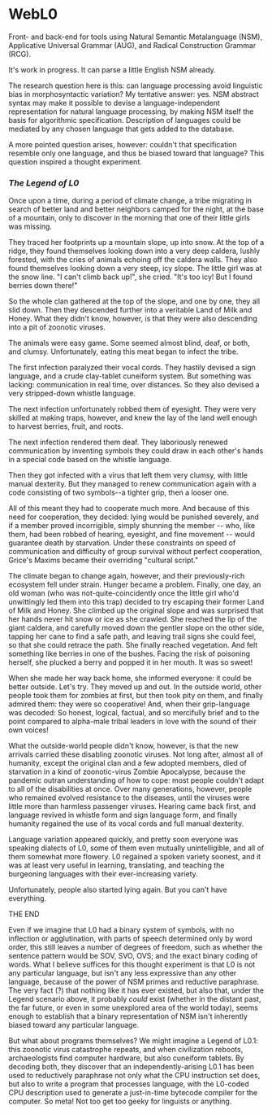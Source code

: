 # WebL0
Front- and back-end for tools using Natural Semantic Metalanguage (NSM), Applicative Universal Grammar (AUG), and Radical Construction Grammar (RCG).

It's work in progress. It can parse a little English NSM already.

The research question here is this: can language processing avoid linguistic bias in morphosyntactic variation? My tentative answer: yes. NSM abstract syntax may make it possible to devise a language-independent representation for natural language processing, by making NSM itself the basis for algorithmic specification. Description of languages could be mediated by any chosen language that gets added to the database.

A more pointed question arises, however: couldn't that specification resemble only one language, and thus be biased toward that language? This question inspired a thought experiment.

### *The Legend of L0*

Once upon a time, during a period of climate change, a tribe migrating in search of better land and better neighbors camped for the night, at the base of a mountain, only to discover in the morning that one of their little girls was missing.

They traced her footprints up a mountain slope, up into snow. At the top of a ridge, they found themselves looking down into a very deep caldera, lushly forested, with the cries of animals echoing off the caldera walls. They also found themselves looking down a very steep, icy slope. The little girl was at the snow line. "I can't climb back up!", she cried. "It's too icy! But I found berries down there!"

So the whole clan gathered at the top of the slope, and one by one, they all slid down. Then they descended further into a veritable Land of Milk and Honey. What they didn't know, however, is that they were also descending into a pit of zoonotic viruses.

The animals were easy game. Some seemed almost blind, deaf, or both, and clumsy. Unfortunately, eating this meat began to infect the tribe.

The first infection paralyzed their vocal cords. They hastily devised a sign language, and a crude clay-tablet cuneiform system. But something was lacking: communication in real time, over distances. So they also devised a very stripped-down whistle language.

The next infection unfortunately robbed them of eyesight. They were very skilled at making traps, however, and knew the lay of the land well enough to harvest berries, fruit, and roots.

The next infection rendered them deaf. They laboriously renewed communication by inventing symbols they could draw in each other's hands in a special code based on the whistle language.

Then they got infected with a virus that left them very clumsy, with little manual dexterity. But they managed to renew communication again with a code consisting of two symbols--a tighter grip, then a looser one.

All of this meant they had to cooperate much more. And because of this need for cooperation, they decided: lying would be punished severely, and if a member proved incorrigible, simply shunning the member -- who, like them, had been robbed of hearing, eyesight, and fine movement -- would guarantee death by starvation. Under these constraints on  speed of communication and difficulty of group survival without perfect cooperation, Grice's Maxims became their overriding "cultural script." 

The climate began to change again, however, and their previously-rich ecosystem fell under strain. Hunger became a problem. Finally, one day, an old woman (who was not-quite-coincidently once the little girl who'd unwittingly led them into this trap) decided to try escaping their former Land of Milk and Honey. She climbed up the original slope and was surprised that her hands never hit snow or ice as she crawled. She reached the lip of the giant caldera, and carefully moved down the gentler slope on the other side, tapping her cane to find a safe path, and leaving trail signs she could feel, so that she could retrace the path. She finally reached vegetation. And felt something like berries in one of the bushes. Facing the risk of poisoning herself, she plucked a berry and popped it in her mouth. It was so sweet!

When she made her way back home, she informed everyone: it could be better outside. Let's try. They moved up and out. In the outside world, other people took them for zombies at first, but then took pity on them, and finally admired them: they were so cooperative! And, when their grip-language was decoded: So honest, logical, factual, and so mercifully brief and to the point compared to alpha-male tribal leaders in love with the sound of their own voices!

What the outside-world people didn't know, however, is that the new arrivals carried these disabling zoonotic viruses. Not long after, almost all of humanity, except the original clan and a few adopted members, died of starvation in a kind of zoonotic-virus Zombie Apocalypse, because the pandemic outran understanding of how to cope: most people couldn't adapt to all of the disabilities at once. Over many generations, however, people who remained evolved resistance to the diseases, until the  viruses were little more than harmless passenger viruses. Hearing came back first, and language revived in whistle form and sign language form, and finally humanity regained the use of its vocal cords and full manual dexterity.

Language variation appeared quickly, and pretty soon everyone was speaking dialects of L0, some of them even mutually unintelligible, and all of them somewhat more flowery. L0 regained a spoken variety soonest, and it was at least very useful in learning, translating, and teaching the burgeoning languages with their ever-increasing variety.

Unfortunately, people also started lying again. But you can't have everything.

THE END

Even if we imagine that L0 had a binary system of symbols, with no inflection or agglutination, with parts of speech determined only by word order, this still leaves a number of degrees of freedom, such as whether the sentence pattern would be SOV, SVO, OVS; and the exact binary coding of words. What I believe suffices for this thought experiment is that L0 is not any particular language, but isn't any less expressive than any other language, because of the power of NSM primes and reductive paraphrase. The very fact (?) that nothing like it has ever existed, but also that, under the Legend scenario above, it probably _could_ exist (whether in the distant past, the far future, or even in some unexplored area of the world today), seems enough to establish that a binary representation of NSM isn't inherently biased toward any particular language.

But what about programs themselves? We might imagine a Legend of L0.1: this zoonotic virus catastrophe repeats, and when civilization reboots, archaeologists find computer hardware, but also cuneiform tablets. By decoding both, they discover that an independently-arising L0.1 has been used to reductively paraphrase not only what the CPU instruction set does, but also to write a program that processes language, with the L0-coded CPU description used to generate a just-in-time bytecode compiler for the computer. So meta! Not too get too geeky for linguists or anything.
